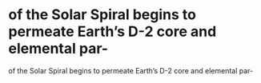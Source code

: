 # of the Solar Spiral begins to permeate Earth’s D-2 core and elemental par-

of the Solar Spiral begins to permeate Earth’s D-2 core and elemental par-